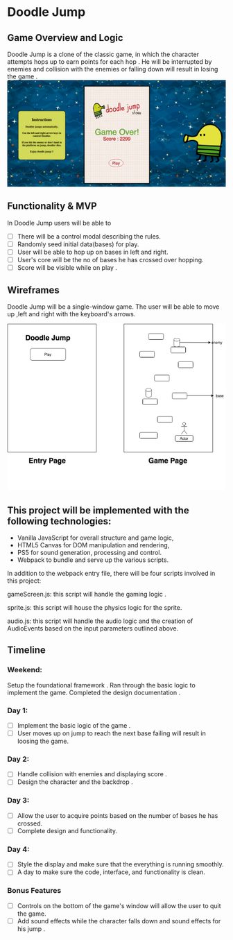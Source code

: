 # Doodle Jump

## Game Overview and Logic
Doodle Jump is a clone of the classic game, in which the character attempts hops up to earn points for each hop . He will be interrupted by enemies and collision with the enemies or falling down will result in losing the game .
![login page](https://raw.githubusercontent.com/Meenakshi-Anand/DoodleJump/master/images/game-screenshot.png)

## Functionality & MVP
In Doodle Jump users will be able to
- [ ] There will be a control modal describing the rules.
- [ ] Randomly seed initial data(bases) for play.
- [ ] User will be able to hop up on bases in left and right.
- [ ] User's core will be the no of bases he has crossed over hopping.
- [ ] Score will be visible while on play .

## Wireframes
Doodle Jump will be a single-window game. The user will be able to move up ,left and right with the keyboard's arrows.

![Design Documentation](https://raw.githubusercontent.com/Meenakshi-Anand/DoodleJump/master/wireframe/Doodle_jump_wireframe..jpg)

## This project will be implemented with the following technologies:

* Vanilla JavaScript for overall structure and game logic,
* HTML5 Canvas for DOM manipulation and rendering,
* PS5 for sound generation, processing and control.
* Webpack to bundle and serve up the various scripts.

In addition to the webpack entry file, there will be four scripts involved in this project:

gameScreen.js: this script will handle the gaming logic .

sprite.js: this script will house the physics logic for the sprite.

audio.js: this script will handle the audio logic and the creation of AudioEvents based on the input parameters outlined above.

## Timeline

### Weekend:

Setup the foundational framework . Ran through the basic logic to implement the game. Completed the design documentation .

### Day 1:

- [ ] Implement the basic logic of the game .
- [ ] User moves up on jump to reach the next base failing will result in loosing the game.

### Day 2:

- [ ] Handle collision with enemies and displaying score .
- [ ] Design the character and the backdrop .

### Day 3:

- [ ] Allow the user to acquire points based on the number of bases he has crossed.
- [ ] Complete design and functionality.

### Day 4:

- [ ] Style the display and make sure that the everything is running smoothly.
- [ ] A day to make sure the code, interface, and functionality is clean.

### Bonus Features

- [ ] Controls on the bottom of the game's window will allow the user to quit the game.
- [ ] Add sound effects while the character falls down and sound effects for his jump .
